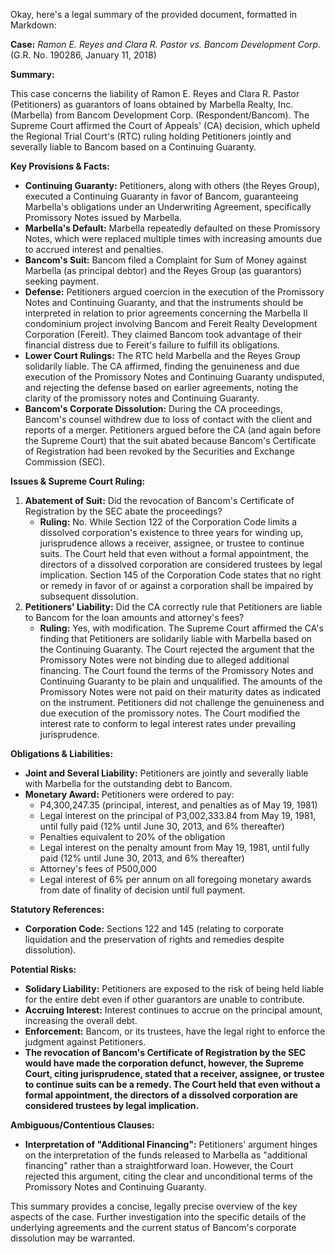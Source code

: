 Okay, here's a legal summary of the provided document, formatted in Markdown:

**Case:** *Ramon E. Reyes and Clara R. Pastor vs. Bancom Development Corp.* (G.R. No. 190286, January 11, 2018)

**Summary:**

This case concerns the liability of Ramon E. Reyes and Clara R. Pastor (Petitioners) as guarantors of loans obtained by Marbella Realty, Inc. (Marbella) from Bancom Development Corp. (Respondent/Bancom). The Supreme Court affirmed the Court of Appeals' (CA) decision, which upheld the Regional Trial Court's (RTC) ruling holding Petitioners jointly and severally liable to Bancom based on a Continuing Guaranty.

**Key Provisions & Facts:**

*   **Continuing Guaranty:** Petitioners, along with others (the Reyes Group), executed a Continuing Guaranty in favor of Bancom, guaranteeing Marbella's obligations under an Underwriting Agreement, specifically Promissory Notes issued by Marbella.
*   **Marbella's Default:** Marbella repeatedly defaulted on these Promissory Notes, which were replaced multiple times with increasing amounts due to accrued interest and penalties.
*   **Bancom's Suit:** Bancom filed a Complaint for Sum of Money against Marbella (as principal debtor) and the Reyes Group (as guarantors) seeking payment.
*   **Defense:** Petitioners argued coercion in the execution of the Promissory Notes and Continuing Guaranty, and that the instruments should be interpreted in relation to prior agreements concerning the Marbella II condominium project involving Bancom and Fereit Realty Development Corporation (Fereit). They claimed Bancom took advantage of their financial distress due to Fereit's failure to fulfill its obligations.
*   **Lower Court Rulings:** The RTC held Marbella and the Reyes Group solidarily liable. The CA affirmed, finding the genuineness and due execution of the Promissory Notes and Continuing Guaranty undisputed, and rejecting the defense based on earlier agreements, noting the clarity of the promissory notes and Continuing Guaranty.
*   **Bancom's Corporate Dissolution:** During the CA proceedings, Bancom's counsel withdrew due to loss of contact with the client and reports of a merger. Petitioners argued before the CA (and again before the Supreme Court) that the suit abated because Bancom's Certificate of Registration had been revoked by the Securities and Exchange Commission (SEC).

**Issues & Supreme Court Ruling:**

1.  **Abatement of Suit:** Did the revocation of Bancom's Certificate of Registration by the SEC abate the proceedings?
    *   **Ruling:** No. While Section 122 of the Corporation Code limits a dissolved corporation's existence to three years for winding up, jurisprudence allows a receiver, assignee, or trustee to continue suits. The Court held that even without a formal appointment, the directors of a dissolved corporation are considered trustees by legal implication. Section 145 of the Corporation Code states that no right or remedy in favor of or against a corporation shall be impaired by subsequent dissolution.
2.  **Petitioners' Liability:** Did the CA correctly rule that Petitioners are liable to Bancom for the loan amounts and attorney's fees?
    *   **Ruling:** Yes, with modification. The Supreme Court affirmed the CA's finding that Petitioners are solidarily liable with Marbella based on the Continuing Guaranty. The Court rejected the argument that the Promissory Notes were not binding due to alleged additional financing. The Court found the terms of the Promissory Notes and Continuing Guaranty to be plain and unqualified. The amounts of the Promissory Notes were not paid on their maturity dates as indicated on the instrument. Petitioners did not challenge the genuineness and due execution of the promissory notes. The Court modified the interest rate to conform to legal interest rates under prevailing jurisprudence.

**Obligations & Liabilities:**

*   **Joint and Several Liability:** Petitioners are jointly and severally liable with Marbella for the outstanding debt to Bancom.
*   **Monetary Award:** Petitioners were ordered to pay:
    *   P4,300,247.35 (principal, interest, and penalties as of May 19, 1981)
    *   Legal interest on the principal of P3,002,333.84 from May 19, 1981, until fully paid (12% until June 30, 2013, and 6% thereafter)
    *   Penalties equivalent to 20% of the obligation
    *   Legal interest on the penalty amount from May 19, 1981, until fully paid (12% until June 30, 2013, and 6% thereafter)
    *   Attorney's fees of P500,000
    *   Legal interest of 6% per annum on all foregoing monetary awards from date of finality of decision until full payment.

**Statutory References:**

*   **Corporation Code:** Sections 122 and 145 (relating to corporate liquidation and the preservation of rights and remedies despite dissolution).

**Potential Risks:**

*   **Solidary Liability:** Petitioners are exposed to the risk of being held liable for the entire debt even if other guarantors are unable to contribute.
*   **Accruing Interest:** Interest continues to accrue on the principal amount, increasing the overall debt.
*   **Enforcement:** Bancom, or its trustees, have the legal right to enforce the judgment against Petitioners.
*   **The revocation of Bancom's Certificate of Registration by the SEC would have made the corporation defunct, however, the Supreme Court, citing jurisprudence, stated that a receiver, assignee, or trustee to continue suits can be a remedy. The Court held that even without a formal appointment, the directors of a dissolved corporation are considered trustees by legal implication.**

**Ambiguous/Contentious Clauses:**

*   **Interpretation of "Additional Financing":** Petitioners' argument hinges on the interpretation of the funds released to Marbella as "additional financing" rather than a straightforward loan. However, the Court rejected this argument, citing the clear and unconditional terms of the Promissory Notes and Continuing Guaranty.

This summary provides a concise, legally precise overview of the key aspects of the case. Further investigation into the specific details of the underlying agreements and the current status of Bancom's corporate dissolution may be warranted.

